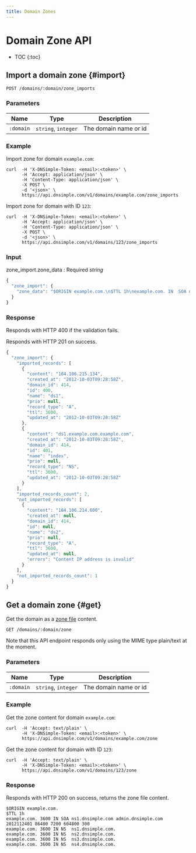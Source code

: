 ```yaml
---
title: Domain Zones
---
```


# Domain Zone API

* TOC
{:toc}


## Import a domain zone {#import}

    POST /domains/:domain/zone_imports

### Parameters

Name | Type | Description
-----|------|------------
`:domain` | `string`, `integer` | The domain name or id

### Example

Import zone for domain `example.com`:

    curl  -H 'X-DNSimple-Token: <email>:<token>' \
          -H 'Accept: application/json' \
          -H 'Content-Type: application/json' \
          -X POST \
          -d '<json>' \
          https://api.dnsimple.com/v1/domains/example.com/zone_imports

Import zone for domain with ID `123`:

    curl  -H 'X-DNSimple-Token: <email>:<token>' \
          -H 'Accept: application/json' \
          -H 'Content-Type: application/json' \
          -X POST \
          -d '<json>' \
          https://api.dnsimple.com/v1/domains/123/zone_imports

### Input

zone_import.zone_data
: Required _string_

~~~js
{
  "zone_import": {
    "zone_data": "$ORIGIN example.com.\n$TTL 1h\nexample.com. IN  SOA ns1.dnsimple.com admin.dnsimple.com 2011092001 86400 7200 604800 300\nexample.com. IN NS  ns1.dnsimple.com.\nexample.com. IN NS  ns2.dnsimple.com.\nexample.com. IN NS  ns3.dnsimple.com.\nexample.com. IN NS  ns4.dnsimple.com.\nds1.example.com. 3600 IN  A 184.106.215.134\nindex.example.com. 3600 IN  NS ds1.example.com\n; example.com. 3600 IN  URL http://dnsimple.com\n; www.example.com. 3600 IN  URL https://dnsimple.com"
  }
}
~~~

### Response

Responds with HTTP 400 if the validation fails.

Responds with HTTP 201 on success.

~~~js
{
  "zone_import": {
    "imported_records": [
      {
        "content": "184.106.215.134",
        "created_at": "2012-10-03T09:28:58Z",
        "domain_id": 414,
        "id": 400,
        "name": "ds1",
        "prio": null,
        "record_type": "A",
        "ttl": 3600,
        "updated_at": "2012-10-03T09:28:58Z"
      },
      {
        "content": "ds1.example.com.example.com",
        "created_at": "2012-10-03T09:28:58Z",
        "domain_id": 414,
        "id": 401,
        "name": "index",
        "prio": null,
        "record_type": "NS",
        "ttl": 3600,
        "updated_at": "2012-10-03T09:28:58Z"
      }
    ],
    "imported_records_count": 2,
    "not_imported_records": [
      {
        "content": "184.106.214.600",
        "created_at": null,
        "domain_id": 414,
        "id": null,
        "name": "ds2",
        "prio": null,
        "record_type": "A",
        "ttl": 3600,
        "updated_at": null,
        "errors": "Content IP address is invalid"
      }
    ],
    "not_imported_records_count": 1
  }
}
~~~

## Get a domain zone {#get}

Get the domain as a [zone file](https://www.ietf.org/rfc/rfc1035.txt) content.

    GET /domains/:domain/zone

Note that this API endpoint responds only using the MIME type plain/text at the moment.

### Parameters

Name | Type | Description
-----|------|------------
`:domain` | `string`, `integer` | The domain name or id

### Example

Get the zone content for domain `example.com`:

    curl  -H 'Accept: text/plain' \
          -H 'X-DNSimple-Token: <email>:<token>' \
          https://api.dnsimple.com/v1/domains/example.com/zone

Get the zone content for domain with ID `123`:

    curl  -H 'Accept: text/plain' \
          -H 'X-DNSimple-Token: <email>:<token>' \
          https://api.dnsimple.com/v1/domains/123/zone

### Response

Responds with HTTP 200 on success, returns the zone file content.

~~~
$ORIGIN example.com.
$TTL 1h
example.com. 3600 IN SOA ns1.dnsimple.com admin.dnsimple.com 2012112401 86400 7200 604800 300
example.com. 3600 IN NS  ns1.dnsimple.com.
example.com. 3600 IN NS  ns2.dnsimple.com.
example.com. 3600 IN NS  ns3.dnsimple.com.
example.com. 3600 IN NS  ns4.dnsimple.com.
~~~
